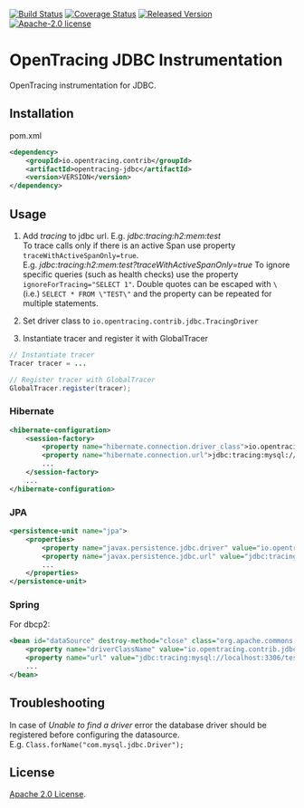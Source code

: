 [![Build Status][ci-img]][ci] [![Coverage Status][cov-img]][cov] [![Released Version][maven-img]][maven] [![Apache-2.0 license](https://img.shields.io/badge/license-Apache%202.0-blue.svg)](https://opensource.org/licenses/Apache-2.0)

# OpenTracing JDBC Instrumentation
OpenTracing instrumentation for JDBC.

## Installation

pom.xml
```xml
<dependency>
    <groupId>io.opentracing.contrib</groupId>
    <artifactId>opentracing-jdbc</artifactId>
    <version>VERSION</version>
</dependency>
```

## Usage

1. Add _tracing_ to jdbc url. E.g. _jdbc:tracing:h2:mem:test_  
To trace calls only if there is an active Span use property `traceWithActiveSpanOnly=true`.  
E.g. _jdbc:tracing:h2:mem:test?traceWithActiveSpanOnly=true_
To ignore specific queries (such as health checks) use the property `ignoreForTracing="SELECT 1"`. 
Double quotes can be escaped with `\ ` (i.e.) `SELECT * FROM \"TEST\"` and the property
can be repeated for multiple statements.

2. Set driver class to `io.opentracing.contrib.jdbc.TracingDriver`

3. Instantiate tracer and register it with GlobalTracer
```java
// Instantiate tracer
Tracer tracer = ...

// Register tracer with GlobalTracer
GlobalTracer.register(tracer);

```

### Hibernate

```xml
<hibernate-configuration>
    <session-factory>
        <property name="hibernate.connection.driver_class">io.opentracing.contrib.jdbc.TracingDriver</property>
        <property name="hibernate.connection.url">jdbc:tracing:mysql://localhost:3306/test</property>
        ...
    </session-factory>
    ...
</hibernate-configuration>
```

### JPA

```xml
<persistence-unit name="jpa">
    <properties>
        <property name="javax.persistence.jdbc.driver" value="io.opentracing.contrib.jdbc.TracingDriver"/>
        <property name="javax.persistence.jdbc.url" value="jdbc:tracing:mysql://localhost:3306/test"/>
        ...
    </properties>
</persistence-unit>
```

### Spring

For dbcp2:
 
```xml
<bean id="dataSource" destroy-method="close" class="org.apache.commons.dbcp2.BasicDataSource">
    <property name="driverClassName" value="io.opentracing.contrib.jdbc.TracingDriver"/>
    <property name="url" value="jdbc:tracing:mysql://localhost:3306/test"/>
    ...
</bean> 

```

## Troubleshooting
In case of _Unable to find a driver_ error the database driver should be registered before configuring 
the datasource.     
E.g. `Class.forName("com.mysql.jdbc.Driver");`

## License

[Apache 2.0 License](./LICENSE).

[ci-img]: https://travis-ci.org/opentracing-contrib/java-jdbc.svg?branch=master
[ci]: https://travis-ci.org/opentracing-contrib/java-jdbc
[cov-img]: https://coveralls.io/repos/github/opentracing-contrib/java-jdbc/badge.svg?branch=master
[cov]: https://coveralls.io/github/opentracing-contrib/java-jdbc?branch=master
[maven-img]: https://img.shields.io/maven-central/v/io.opentracing.contrib/opentracing-jdbc.svg
[maven]: http://search.maven.org/#search%7Cga%7C1%7Cio.opentracing.contrib%20opentracing-jdbc
